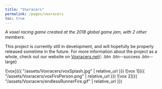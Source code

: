 ```yaml
---
title: "Voxracers"
permalink: /pages/voxracers
toc: true
---
```


*A voxel racing game created at the 2018 global game jam, with 2 other members.*

This project is currently still in development, and will hopefully be properly released sometime in the future. For more information about the project as a whole, check out our website on [Voxracers.net]({{"https://voxracers.net/"}}){: .btn .btn--success .btn--large}

![vox]({{ "/assets/Voxracers/voxSplash.jpg" | relative_url }})
![vox 1]({{ "/assets/Voxracers/voxFirsPerson.png" | relative_url }})
![vox 2]({{ "/assets/Voxracers/endlessRunnerFire.gif" | relative_url }})
